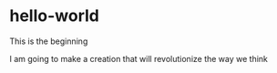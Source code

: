 # hello-world
This is the beginning 

I am going to make a creation that will revolutionize the way we think 
